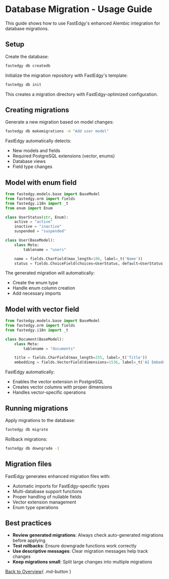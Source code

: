 # Database Migration - Usage Guide

This guide shows how to use FastEdgy's enhanced Alembic integration for database migrations.

## Setup

Create the database:

```bash
fastedgy db createdb
```

Initialize the migration repository with FastEdgy's template:

```bash
fastedgy db init
```

This creates a migration directory with FastEdgy-optimized configuration.

## Creating migrations

Generate a new migration based on model changes:

```bash
fastedgy db makemigrations -m "Add user model"
```

FastEdgy automatically detects:

- New models and fields
- Required PostgreSQL extensions (vector, enums)
- Database views
- Field type changes

## Model with enum field

```python
from fastedgy.models.base import BaseModel
from fastedgy.orm import fields
from fastedgy.i18n import _t
from enum import Enum

class UserStatus(str, Enum):
    active = "active"
    inactive = "inactive"
    suspended = "suspended"

class User(BaseModel):
    class Meta:
        tablename = "users"

    name = fields.CharField(max_length=100, label=_t('Name'))
    status = fields.ChoiceField(choices=UserStatus, default=UserStatus.active, label=_t('Status'))
```

The generated migration will automatically:

- Create the enum type
- Handle enum column creation
- Add necessary imports

## Model with vector field

```python
from fastedgy.models.base import BaseModel
from fastedgy.orm import fields
from fastedgy.i18n import _t

class Document(BaseModel):
    class Meta:
        tablename = "documents"

    title = fields.CharField(max_length=255, label=_t('Title'))
    embedding = fields.VectorField(dimensions=1536, label=_t('AI Embedding'))
```

FastEdgy automatically:

- Enables the vector extension in PostgreSQL
- Creates vector columns with proper dimensions
- Handles vector-specific operations

## Running migrations

Apply migrations to the database:

```bash
fastedgy db migrate
```

Rollback migrations:

```bash
fastedgy db downgrade -1
```

## Migration files

FastEdgy generates enhanced migration files with:

- Automatic imports for FastEdgy-specific types
- Multi-database support functions
- Proper handling of nullable fields
- Vector extension management
- Enum type operations

## Best practices

- **Review generated migrations**: Always check auto-generated migrations before applying
- **Test rollbacks**: Ensure downgrade functions work correctly
- **Use descriptive messages**: Clear migration messages help track changes
- **Keep migrations small**: Split large changes into multiple migrations

[Back to Overview](overview.md){ .md-button }
